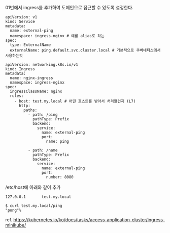 01번에서 ingress를 추가하여 도메인으로 접근할 수 있도록 설정한다.

```
apiVersion: v1
kind: Service
metadata:
  name: external-ping
  namespace: ingress-nginx # 얘를 alias로 하는
spec:
  type: ExternalName
  externalName: ping.default.svc.cluster.local # 기본적으로 쿠버네티스에서 사용하는것
```

```
apiVersion: networking.k8s.io/v1
kind: Ingress
metadata:
  name: nginx-ingress
  namespace: ingress-nginx
spec:
  ingressClassName: nginx
  rules:
    - host: test.my.local # 어떤 호스트를 받아서 처리할건지 (L7)
      http:
        paths:
          - path: /ping
            pathType: Prefix
            backend:
              service:
                name: external-ping
                port:
                  name: ping

          - path: /name
            pathType: Prefix
            backend:
              service:
                name: external-ping
                port:
                  number: 8080
```

/etc/host에 아래와 같이 추가
```
127.0.0.1       test.my.local
```

```
$ curl test.my.local/ping
"pong"%        
```




ref. https://kubernetes.io/ko/docs/tasks/access-application-cluster/ingress-minikube/